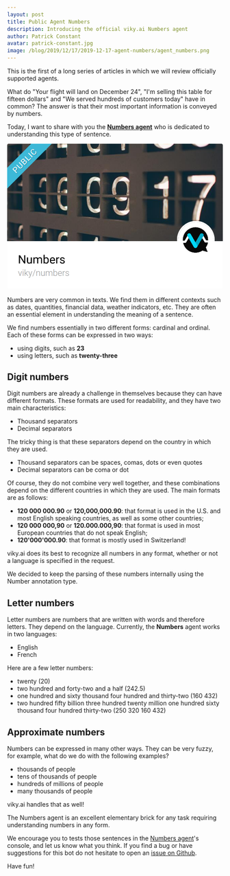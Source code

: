 ```yaml
---
layout: post
title: Public Agent Numbers
description: Introducing the official viky.ai Numbers agent 
author: Patrick Constant
avatar: patrick-constant.jpg
image: /blog/2019/12/17/2019-12-17-agent-numbers/agent_numbers.png
---
```


This is the first of a long series of articles in which we will review officially supported agents.

What do "Your flight will land on December 24", "I'm selling this table for fifteen dollars" and "We served hundreds of customers today" have in common? The answer is that their most important information is conveyed by numbers.

Today, I want to share with you the **[Numbers agent](https://www.viky.ai/agents/viky/numbers)**  who is dedicated to understanding this type of sentence.

<!--keep reading-->

![Illustration of the Numbers agent](agent_numbers.png "The Numbers agent")

Numbers are very common in texts. We find them in different contexts such as dates, quantities, financial data, weather indicators, etc. They are often an essential element in understanding the meaning of a sentence.

We find numbers essentially in two different forms: cardinal and ordinal. Each of these forms can be expressed in two ways:

* using digits, such as **23**
* using letters, such as **twenty-three**

## Digit numbers

Digit numbers are already a challenge in themselves because they can have different formats. These formats are used for readability, and they have two main characteristics:

* Thousand separators
* Decimal separators

The tricky thing is that these separators depend on the country in which they are used.

* Thousand separators can be spaces, comas, dots or even quotes
* Decimal separators can be coma or dot

Of course, they do not combine very well together, and these combinations depend on the different countries in which they are used. The main formats are as follows:

* **120 000 000.90** or **120,000,000.90**: that format is used in the U.S. and most English speaking countries, as well as some other countries;
* **120 000 000,90** or **120.000.000,90**: that format is used in most European countries that do not speak English;
* **120'000'000.90**: that format is mostly used in Switzerland!

viky.ai does its best to recognize all numbers in any format, whether or not a language is specified in the request.

We decided to keep the parsing of these numbers internally using the Number annotation type.

## Letter numbers

Letter numbers are numbers that are written with words and therefore letters. They depend on the language. Currently, the **Numbers** agent works in two languages:

* English
* French

Here are a few letter numbers:

* twenty (20)
* two hundred and forty-two and a half (242.5)
* one hundred and sixty thousand four hundred and thirty-two (160 432)
* two hundred fifty billion three hundred twenty million one hundred sixty thousand four hundred thirty-two (250 320 160 432)

## Approximate numbers

Numbers can be expressed in many other ways. They can be very fuzzy, for example, what do we do with the following examples?

* thousands of people
* tens of thousands of people
* hundreds of millions of people
* many thousands of people

viky.ai handles that as well!

The Numbers agent is an excellent elementary brick for any task requiring understanding numbers in any form.

We encourage you to tests those sentences in the [Numbers agent](https://www.viky.ai/agents/viky/numbers)'s console, and let us know what you think. If you find a bug or have suggestions for this bot do not hesitate to open an [issue on Github](https://github.com/viky-ai/viky-ai/issues/new?labels=Agent+issue&template=3-agent-issue.md). 

Have fun!
